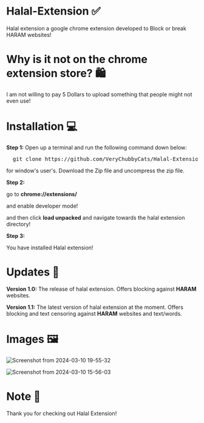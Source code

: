# Halal-Extension ✅
Halal extension a google chrome extension developed to Block or break HARAM websites!

# Why is it not on the chrome extension store? 🛍️

I am not willing to pay 5 Dollars to upload something that people might not even use!

# Installation 💻

<strong>Step 1:</strong>
Open up a terminal and run the following command down below:

<pre>
  git clone https://github.com/VeryChubbyCats/Halal-Extension.git
</pre>

for window's user's. Download the Zip file and uncompress the zip file.

<strong>Step 2:</strong>

go to <strong>chrome://extensions/</strong>

and enable developer mode!

and then click <strong>load unpacked</strong> and navigate towards the halal extension directory!

<strong>Step 3:</strong>

You have installed Halal extension!

# Updates 🔄

<strong>Version 1.0:</strong> The release of halal extension. Offers blocking against <strong>HARAM</strong> websites.

<strong>Version 1.1:</strong> The latest version of halal extension at the moment. Offers blocking and text censoring against <strong>HARAM</strong> websites and text/words.

# Images 🖼️

![Screenshot from 2024-03-10 19-55-32](https://github.com/VeryChubbyCats/Halal-Extension/assets/159707613/e133b0a5-b60a-4bbe-ae05-c414f01dd87a)

![Screenshot from 2024-03-10 15-56-03](https://github.com/VeryChubbyCats/Halal-Extension/assets/159707613/f2c6cba4-4ac4-4a23-81a5-9a44a39691b2)

# Note 📝

Thank you for checking out Halal Extension!
